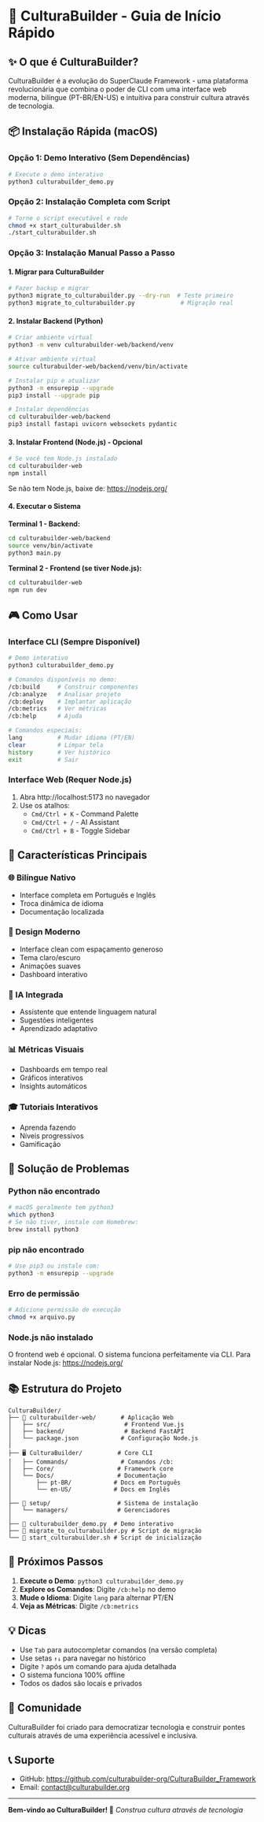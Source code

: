 # 🚀 CulturaBuilder - Guia de Início Rápido

## ✨ O que é CulturaBuilder?

CulturaBuilder é a evolução do SuperClaude Framework - uma plataforma revolucionária que combina o poder de CLI com uma interface web moderna, bilíngue (PT-BR/EN-US) e intuitiva para construir cultura através de tecnologia.

## 📦 Instalação Rápida (macOS)

### Opção 1: Demo Interativo (Sem Dependências)

```bash
# Execute o demo interativo
python3 culturabuilder_demo.py
```

### Opção 2: Instalação Completa com Script

```bash
# Torne o script executável e rode
chmod +x start_culturabuilder.sh
./start_culturabuilder.sh
```

### Opção 3: Instalação Manual Passo a Passo

#### 1. Migrar para CulturaBuilder
```bash
# Fazer backup e migrar
python3 migrate_to_culturabuilder.py --dry-run  # Teste primeiro
python3 migrate_to_culturabuilder.py             # Migração real
```

#### 2. Instalar Backend (Python)
```bash
# Criar ambiente virtual
python3 -m venv culturabuilder-web/backend/venv

# Ativar ambiente virtual
source culturabuilder-web/backend/venv/bin/activate

# Instalar pip e atualizar
python3 -m ensurepip --upgrade
pip3 install --upgrade pip

# Instalar dependências
cd culturabuilder-web/backend
pip3 install fastapi uvicorn websockets pydantic
```

#### 3. Instalar Frontend (Node.js) - Opcional
```bash
# Se você tem Node.js instalado
cd culturabuilder-web
npm install
```

Se não tem Node.js, baixe de: https://nodejs.org/

#### 4. Executar o Sistema

**Terminal 1 - Backend:**
```bash
cd culturabuilder-web/backend
source venv/bin/activate
python3 main.py
```

**Terminal 2 - Frontend (se tiver Node.js):**
```bash
cd culturabuilder-web
npm run dev
```

## 🎮 Como Usar

### Interface CLI (Sempre Disponível)

```bash
# Demo interativo
python3 culturabuilder_demo.py

# Comandos disponíveis no demo:
/cb:build     # Construir componentes
/cb:analyze   # Analisar projeto
/cb:deploy    # Implantar aplicação
/cb:metrics   # Ver métricas
/cb:help      # Ajuda

# Comandos especiais:
lang          # Mudar idioma (PT/EN)
clear         # Limpar tela
history       # Ver histórico
exit          # Sair
```

### Interface Web (Requer Node.js)

1. Abra http://localhost:5173 no navegador
2. Use os atalhos:
   - `Cmd/Ctrl + K` - Command Palette
   - `Cmd/Ctrl + /` - AI Assistant
   - `Cmd/Ctrl + B` - Toggle Sidebar

## 🌟 Características Principais

### 🌐 Bilíngue Nativo
- Interface completa em Português e Inglês
- Troca dinâmica de idioma
- Documentação localizada

### 🎨 Design Moderno
- Interface clean com espaçamento generoso
- Tema claro/escuro
- Animações suaves
- Dashboard interativo

### 🤖 IA Integrada
- Assistente que entende linguagem natural
- Sugestões inteligentes
- Aprendizado adaptativo

### 📊 Métricas Visuais
- Dashboards em tempo real
- Gráficos interativos
- Insights automáticos

### 🎓 Tutoriais Interativos
- Aprenda fazendo
- Níveis progressivos
- Gamificação

## 🔧 Solução de Problemas

### Python não encontrado
```bash
# macOS geralmente tem python3
which python3
# Se não tiver, instale com Homebrew:
brew install python3
```

### pip não encontrado
```bash
# Use pip3 ou instale com:
python3 -m ensurepip --upgrade
```

### Erro de permissão
```bash
# Adicione permissão de execução
chmod +x arquivo.py
```

### Node.js não instalado
O frontend web é opcional. O sistema funciona perfeitamente via CLI.
Para instalar Node.js: https://nodejs.org/

## 📚 Estrutura do Projeto

```
CulturaBuilder/
├── 📱 culturabuilder-web/       # Aplicação Web
│   ├── src/                     # Frontend Vue.js
│   ├── backend/                 # Backend FastAPI
│   └── package.json            # Configuração Node.js
│
├── 🖥️ CulturaBuilder/          # Core CLI
│   ├── Commands/               # Comandos /cb:
│   ├── Core/                  # Framework core
│   └── Docs/                  # Documentação
│       ├── pt-BR/            # Docs em Português
│       └── en-US/            # Docs em Inglês
│
├── 🔧 setup/                   # Sistema de instalação
│   └── managers/              # Gerenciadores
│
├── 📝 culturabuilder_demo.py  # Demo interativo
├── 🔄 migrate_to_culturabuilder.py # Script de migração
└── 🚀 start_culturabuilder.sh # Script de inicialização
```

## 🎯 Próximos Passos

1. **Execute o Demo**: `python3 culturabuilder_demo.py`
2. **Explore os Comandos**: Digite `/cb:help` no demo
3. **Mude o Idioma**: Digite `lang` para alternar PT/EN
4. **Veja as Métricas**: Digite `/cb:metrics`

## 💡 Dicas

- Use `Tab` para autocompletar comandos (na versão completa)
- Use setas `↑↓` para navegar no histórico
- Digite `?` após um comando para ajuda detalhada
- O sistema funciona 100% offline
- Todos os dados são locais e privados

## 🤝 Comunidade

CulturaBuilder foi criado para democratizar tecnologia e construir pontes culturais através de uma experiência acessível e inclusiva.

## 📞 Suporte

- GitHub: https://github.com/culturabuilder-org/CulturaBuilder_Framework
- Email: contact@culturabuilder.org

---

**Bem-vindo ao CulturaBuilder! 🌟**
*Construa cultura através de tecnologia*